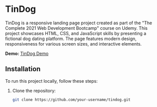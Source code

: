 # TinDog

TinDog is a responsive landing page project created as part of the "The Complete 2021 Web Development Bootcamp" course on Udemy. This project showcases HTML, CSS, and JavaScript skills by presenting a fictional dog dating platform. The page features modern design, responsiveness for various screen sizes, and interactive elements.

**Demo:** [TinDog Demo](https://some1uknow.github.io/TinDog-bootstrap-website/)

## Installation

To run this project locally, follow these steps:

1. Clone the repository:

   ```bash
   git clone https://github.com/your-username/tindog.git
